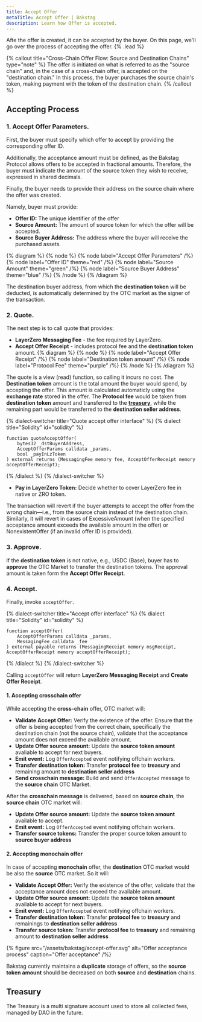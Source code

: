 ```yaml
---
title: Accept Offer
metaTitle: Accept Offer | Bakstag
description: Learn how Offer is accepted.
---
```


Afte the offer is created, it can be accepted by the buyer. On this page, we'll go over the process of accepting the offer. {% .lead %}

{% callout title="Cross-Chain Offer Flow: Source and Destination Chains" type="note" %} The offer is initiated on what is referred to as the "source chain" and, in the case of a cross-chain offer, is accepted on the "destination chain." In this process, the buyer purchases the source chain's token, making payment with the token of the destination chain. {% /callout %}

## Accepting Process

### **1. Accept Offer Parameters.**

First, the buyer must specify which offer to accept by providing the corresponding offer ID.

Additionally, the acceptance amount must be defined, as the Bakstag Protocol allows offers to be accepted in fractional amounts. Therefore, the buyer must indicate the amount of the source token they wish to receive, expressed in shared decimals.

Finally, the buyer needs to provide their address on the source chain where the offer was created.

Namely, buyer must provide:

- **Offer ID:** The unique identifier of the offer
- **Source Amount:** The amount of source token for which the offer will be accepted.
- **Source Buyer Address:** The address where the buyer will receive the purchased assets.

{% diagram %}
{% node %}
{% node label="Accept Offer Parameters" /%}
{% node label="Offer ID" theme="red" /%}
{% node label="Source Amount" theme="green" /%}
{% node label="Source Buyer Address" theme="blue" /%}
{% /node %}
{% /diagram %}

The destination buyer address, from which the **destination token** will be deducted, is automatically determined by the OTC market as the signer of the transaction.

### **2. Quote.**

The next step is to call quote that provides:

- **LayerZero Messaging Fee** - the fee required by LayerZero.
- **Accept Offer Receipt** - includes protocol fee and the **destination token** amount.
  {% diagram %}
  {% node %}
  {% node label="Accept Offer Receipt" /%}
  {% node label="Destination token amount" /%}
  {% node label="Protocol Fee" theme="purple" /%}
  {% /node %}
  {% /diagram %}

The quote is a view (read) function, so calling it incurs no cost. The **Destination token** amount is the total amount the buyer would spend, by accepting the offer. This amount is calculated automaticly using the **exchange rate** stored in the offer. The **Protocol fee** would be taken from **destination token** amount and transferred to the [**treasury**](/accept-offer#treasury), while the remaining part would be transferred to the **destination seller address**.

{% dialect-switcher title="Quote accept offer interface" %}
{% dialect title="Solidity" id="solidity" %}

```solidity
function quoteAcceptOffer(
    bytes32 _dstBuyerAddress,
    AcceptOfferParams calldata _params,
    bool _payInLzToken
) external returns (MessagingFee memory fee, AcceptOfferReceipt memory acceptOfferReceipt);
```

{% /dialect %}
{% /dialect-switcher %}

- **Pay in LayerZero Token:** Decide whether to cover LayerZero fee in native or ZRO token.

The transaction will revert if the buyer attempts to accept the offer from the wrong chain—i.e., from the source chain instead of the destination chain. Similarly, it will revert in cases of ExcessiveAmount (when the specified acceptance amount exceeds the available amount in the offer) or NonexistentOffer (if an invalid offer ID is provided).

### **3. Approve.**

If the **destination token** is not native, e.g., USDC (Base), buyer has to **approve** the OTC Market to transfer the destination tokens. The approval amount is taken form the **Accept Offer Receipt**.

### **4. Accept.**

Finally, invoke `acceptOffer`.

{% dialect-switcher title="Accept offer interface" %}
{% dialect title="Solidity" id="solidity" %}

```solidity
function acceptOffer(
    AcceptOfferParams calldata _params,
    MessagingFee calldata _fee
) external payable returns (MessagingReceipt memory msgReceipt, AcceptOfferReceipt memory acceptOfferReceipt);
```

{% /dialect %}
{% /dialect-switcher %}

Calling `acceptOffer` will return **LayerZero Messaging Receipt** and **Create Offer Receipt**.

#### 1. Accepting crosschain offer

While accepting the **cross-chain** offer, OTC market will:

- **Validate Accept Offer:** Verify the existence of the offer. Ensure that the offer is being accepted from the correct chain, specifically the destination chain (not the source chain), validate that the acceptance amount does not exceed the available amount.
- **Update Offer source amount:** Update the **source token amount** avaliable to accept for next buyers.
- **Emit event:** Log `OfferAccepted` event notifying offchain workers.
- **Transfer destination token:** Transfer **protocol fee** to **treasury** and remaining amount to **destination seller address**
- **Send crosschain message:** Build and send `OfferAccepted` message to the **source chain** OTC Market.

After the **crosschain message** is delivered, based on **source chain**, the **source chain** OTC market will:

- **Update Offer source amount:** Update the **source token amount** available to accept.
- **Emit event:** Log `OfferAccepted` event notifying offchain workers.
- **Transfer source tokens:** Transfer the proper source token amount to **source buyer address**

#### 2. Accepting monochain offer

In case of accepting **monochain** offer, the **destination** OTC market would be also the **source** OTC market. So it will:

- **Validate Accept Offer:** Verify the existence of the offer, validate that the acceptance amount does not exceed the available amount.
- **Update Offer source amount:** Update the **source token amount** available to accept for next buyers.
- **Emit event:** Log `OfferAccepted` event notifying offchain workers.
- **Transfer destination token:** Transfer **protocol fee** to **treasury** and remainings to **destination seller address**
- **Transfer source token:** Transfer **protocol fee** to **treasury** and remaining amount to **destination seller address**

{% figure src="/assets/bakstag/accept-offer.svg" alt="Offer acceptance process" caption="Offer acceptance" /%}

Bakstag currently maintains a **duplicate** storage of offers, so the **source token amount** should be decreased on both **source** and **destination** chains.

## Treasury

The Treasury is a multi signature account used to store all collected fees, managed by DAO in the future.
